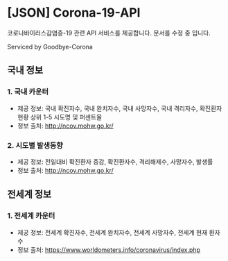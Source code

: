 

# [JSON] Corona-19-API

코로나바이러스감염증-19 관련 API 서비스를 제공합니다.
문서를 수정 중 입니다.

Serviced by Goodbye-Corona


## 국내 정보

 ### 1. 국내 카운터
 
 - 제공 정보: 국내 확진자수, 국내 완치자수, 국내 사망자수, 국내 격리자수, 확진환자 현황 상위 1-5 시도명 및 퍼센트율
 - 정보 출처: http://ncov.mohw.go.kr/
 
 ### 2. 시도별 발생동향
 - 제공 정보: 전일대비 확진환자 증감, 확진환자수, 격리해제수, 사망자수, 발생률
 - 정보 출처: http://ncov.mohw.go.kr/

## 전세계 정보
### 1. 전세계 카운터
- 제공 정보: 전세계 확진자수, 전세계 완치자수, 전세계 사망자수, 전세계 현재 환자수
- 정보 출처: https://www.worldometers.info/coronavirus/index.php
